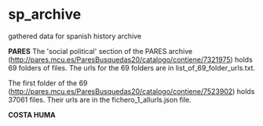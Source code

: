 # sp_archive
gathered data for spanish history archive

**PARES**
The 'social political' section of the PARES archive (http://pares.mcu.es/ParesBusquedas20/catalogo/contiene/7321975) holds 69 folders of files. The urls for the 69 folders are in list_of_69_folder_urls.txt.

The first folder of the 69 (http://pares.mcu.es/ParesBusquedas20/catalogo/contiene/7523902) holds 37061 files. Their urls are in the fichero_1_allurls.json file.

**COSTA HUMA**
